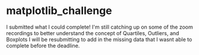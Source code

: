 # matplotlib_challenge


I submitted what I could complete! I'm still catching up on some of the zoom recordings to better understand the concept of Quartiles, Outliers, and Boxplots 
I will be resubmitting to add in the missing data that I wasnt able to complete before the deadline. 


